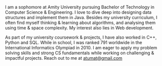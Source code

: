 I am a sophomore at Amity University pursuing Bachelor of Technology in Computer Science & Engineering. 
I love to dive deep into designing data structures and implement them in Java. Besides 
my university curriculum, I often find myself thinking & learning about algorithms, and analysing them using 
time & space complexity. My interest also lies in Web development.

As part of my university coursework & projects, I have also worked in C++, Python and SQL. While in school,
I was ranked 791 worldwide in the International Informatics Olympiad in 2010. 
I am eager to apply my problem solving skills and strong CS fundamentals while working on challenging
& impactful projects. 
Reach out to me at atumat@gmail.com

